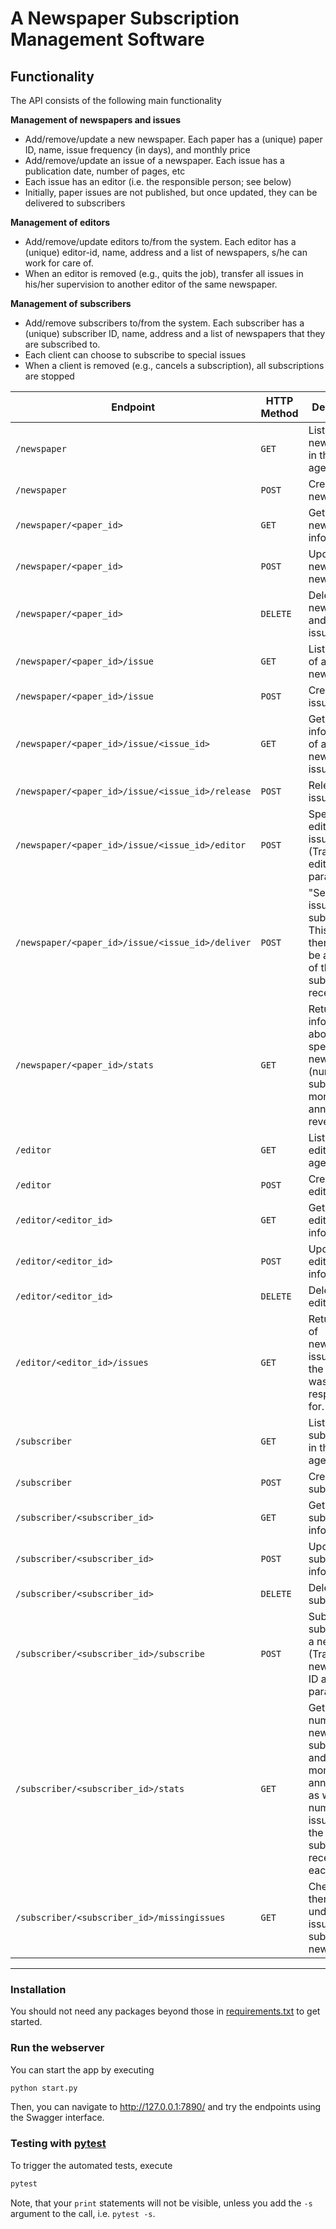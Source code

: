# A Newspaper Subscription Management Software
## Functionality

The API consists of the following main functionality

**Management of newspapers and issues**
- Add/remove/update a new newspaper. Each paper has a (unique) paper ID, name, issue frequency (in days), and monthly price
- Add/remove/update an issue of a newspaper. Each issue has a publication date, number of pages, etc
- Each issue has an editor (i.e. the responsible person; see below)
- Initially, paper issues are not published, but once updated, they can be delivered to subscribers

**Management of editors**
- Add/remove/update editors to/from the system. Each editor has a (unique) editor-id, name, address and a list of newspapers, s/he can work for care of.
- When an editor is removed (e.g., quits the job), transfer all issues in his/her supervision to another editor of the same newspaper.

**Management of subscribers**
- Add/remove subscribers to/from the system. Each subscriber has a (unique) subscriber ID, name, address and a list of newspapers that they are subscribed to.
- Each client can choose to subscribe to special issues
- When a client is removed (e.g., cancels a subscription), all subscriptions are stopped



| Endpoint                                         | HTTP Method | Description                                                                                                                                             |
|--------------------------------------------------|-------------|---------------------------------------------------------------------------------------------------------------------------------------------------------|
| `/newspaper`                                     | `GET`       | List all newspapers in the agency.                                                                                                                      |
| `/newspaper`                                     | `POST`      | Create a new newspaper.                                                                                                                                 |
| `/newspaper/<paper_id>`                          | `GET`       | Get a newspaper's information.                                                                                                                          |
| `/newspaper/<paper_id>`                          | `POST`      | Update a new newspaper.                                                                                                                                 |
| `/newspaper/<paper_id>`                          | `DELETE`    | Delete a newspaper, and all its issues.                                                                                                                 |
| `/newspaper/<paper_id>/issue`                    | `GET`       | List all issues of a specific newspaper.                                                                                                                |
| `/newspaper/<paper_id>/issue`                    | `POST`      | Create a new issue.                                                                                                                                     |
| `/newspaper/<paper_id>/issue/<issue_id>`         | `GET`       | Get information of a newspaper issue                                                                                                                    |
| `/newspaper/<paper_id>/issue/<issue_id>/release` | `POST`      | Release an issue                                                                                                                                        |
| `/newspaper/<paper_id>/issue/<issue_id>/editor`  | `POST`      | Specify an editor for an issue. (Transmit the editor ID as parameter)                                                                                   |
| `/newspaper/<paper_id>/issue/<issue_id>/deliver` | `POST`      | "Send" an issue to a subscriber. This means there should be a record of the subscriber receiving                                                        |
| `/newspaper/<paper_id>/stats`                    | `GET`       | Return information about the specific newspaper (number of subscribers, monthly and annual revenue)                                                     |
| `/editor`                                        | `GET`       | List all editors of the agency.                                                                                                                         |
| `/editor`                                        | `POST`      | Create a new editor.                                                                                                                                    |
| `/editor/<editor_id>`                            | `GET`       | Get an editor's information.                                                                                                                            |
| `/editor/<editor_id>`                            | `POST`      | Update an editor's information.                                                                                                                         |
| `/editor/<editor_id>`                            | `DELETE`    | Delete an editor.                                                                                                                                       |
| `/editor/<editor_id>/issues`                     | `GET`       | Return a list of newspaper issues that the editor was responsible for.                                                                                  |
| `/subscriber`                                    | `GET`       | List all subscribers in the agency.                                                                                                                     |
| `/subscriber`                                    | `POST`      | Create a new subscriber.                                                                                                                                |
| `/subscriber/<subscriber_id>`                    | `GET`       | Get a subscriber's information.                                                                                                                         |
| `/subscriber/<subscriber_id>`                    | `POST`      | Update a subscriber's information.                                                                                                                      |
| `/subscriber/<subscriber_id>`                    | `DELETE`    | Delete a subscriber.                                                                                                                                    |
| `/subscriber/<subscriber_id>/subscribe`          | `POST`      | Subscribe a subscriber to a newspaper. (Transmit the newspaper ID as parameter.)                                                                        |
| `/subscriber/<subscriber_id>/stats`              | `GET`       | Get the number of newspaper subscriptions and the monthly and annual cost, as well as the number of issues that the subscriber received for each paper. |
| `/subscriber/<subscriber_id>/missingissues`      | `GET`       | Check if there are any undelivered issues of the subscribed newspapers.                                                                                 |
---

### Installation

You should not need any packages beyond those in [requirements.txt](./requirements.txt) 
to get started.

### Run the webserver

You can start the app by executing
```bash
python start.py
```

Then, you can navigate to http://127.0.0.1:7890/ and try the endpoints using the Swagger interface.

### Testing with [pytest](https://docs.pytest.org/)

To trigger the automated tests, execute
```bash
pytest
```

Note, that your `print` statements will not be visible, 
unless you add the `-s` argument to the call, i.e. `pytest -s`.
